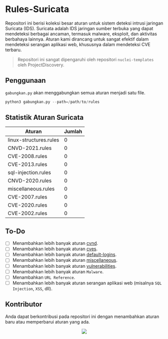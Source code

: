 # Rules-Suricata

Repositori ini berisi koleksi besar aturan untuk sistem deteksi intrusi jaringan Suricata (IDS). Suricata adalah IDS jaringan sumber terbuka yang dapat mendeteksi berbagai ancaman, termasuk malware, eksploit, dan aktivitas berbahaya lainnya. Aturan kami dirancang untuk sangat efektif dalam mendeteksi serangan aplikasi web, khususnya dalam mendeteksi CVE terbaru.

> Repositori ini sangat dipengaruhi oleh repositori `nuclei-templates` oleh ProjectDiscovery.

## Penggunaan

`gabungkan.py` akan menggabungkan semua aturan menjadi satu file.

```python
python3 gabungkan.py --path=/path/to/rules
```

## Statistik Aturan Suricata

| Aturan | Jumlah |
| ------ | ------ |
| linux-structures.rules | 0 |
| CNVD-2021.rules | 0 |
| CVE-2008.rules | 0 |
| CVE-2013.rules | 0 |
| sql-injection.rules | 0 |
| CNVD-2020.rules | 0 |
| miscellaneous.rules | 0 |
| CVE-2007.rules | 0 |
| CVE-2020.rules | 0 |
| CVE-2002.rules | 0 |

## To-Do

- [ ] Menambahkan lebih banyak aturan [cvnd](https://github.com/projectdiscovery/nuclei-templates/tree/main/http/cvnd).
- [ ] Menambahkan lebih banyak aturan [cves](https://github.com/projectdiscovery/nuclei-templates/tree/main/http/cves).
- [ ] Menambahkan lebih banyak aturan [default-logins](https://github.com/projectdiscovery/nuclei-templates/tree/main/http/default-logins).
- [ ] Menambahkan lebih banyak aturan [miscellaneous](https://github.com/projectdiscovery/nuclei-templates/tree/main/http/miscellaneous).
- [ ] Menambahkan lebih banyak aturan [vulnerabilities](https://github.com/projectdiscovery/nuclei-templates/tree/main/http/vulnerabilities).
- [ ] Menambahkan lebih banyak aturan `Malware`.
- [ ] Menambahkan `URL Reference`.
- [ ] Menambahkan lebih banyak aturan serangan aplikasi web (misalnya `SQL Injection`, `XSS`, dll).

## Kontributor

Anda dapat berkontribusi pada repositori ini dengan menambahkan aturan baru atau memperbarui aturan yang ada.

<p align="center">
<a href="https://github.com/vinzel-ops/Rules-Suricata/graphs/contributors">
  <img src="https://contrib.rocks/image?repo=vinzel-ops/Rules-Suricata&max=25">
</a>
</p>
